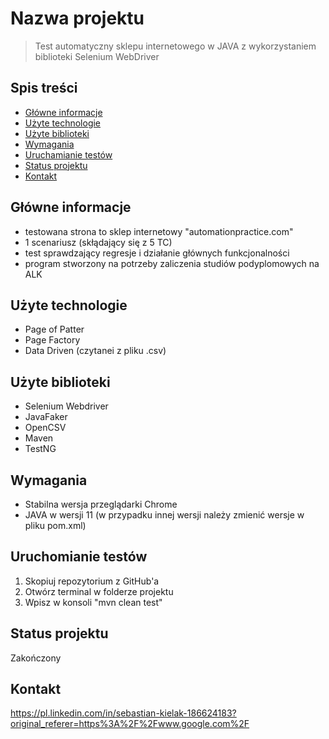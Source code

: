 # Nazwa projektu
> Test automatyczny sklepu internetowego w JAVA z wykorzystaniem biblioteki Selenium WebDriver

## Spis treści
* [Główne informacje](#Główne-informacje)
* [Użyte technologie](#Użyte-technologie)
* [Użyte biblioteki](#Użyte-biblioteki)
* [Wymagania](#Wymagania)
* [Uruchamianie testów](#Uruchamianie-testów)
* [Status projektu](#Status-projektu)
* [Kontakt](#Kontakt)


## Główne informacje
- testowana strona to sklep internetowy "automationpractice.com"
- 1 scenariusz (skłądający się z 5 TC)
- test sprawdzający regresje i działanie głównych funkcjonalności
- program stworzony na potrzeby zaliczenia studiów podyplomowych na ALK


## Użyte technologie
- Page of Patter
- Page Factory
- Data Driven (czytanei z pliku .csv)


## Użyte biblioteki
- Selenium Webdriver
- JavaFaker
- OpenCSV
- Maven
- TestNG


## Wymagania
- Stabilna wersja przeglądarki Chrome
- JAVA w wersji 11 (w przypadku innej wersji należy zmienić wersje w pliku pom.xml)


## Uruchomianie testów
1. Skopiuj repozytorium z GitHub'a
2. Otwórz terminal w folderze projektu
3. Wpisz w konsoli "mvn clean test"


## Status projektu
Zakończony


## Kontakt
https://pl.linkedin.com/in/sebastian-kielak-186624183?original_referer=https%3A%2F%2Fwww.google.com%2F
